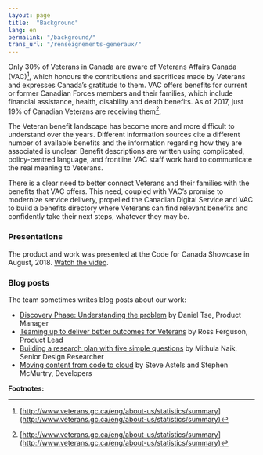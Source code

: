 ```yaml
---
layout: page
title:  "Background"
lang: en
permalink: "/background/"
trans_url: "/renseignements-generaux/"
---
```


Only 30% of Veterans in Canada are aware of Veterans Affairs Canada (VAC)[^1], which honours the contributions and sacrifices made by Veterans and expresses Canada’s gratitude to them. VAC offers benefits for current or former Canadian Forces members and their families, which include financial assistance, health, disability and death benefits. As of 2017, just 19% of Canadian Veterans are receiving them[^2].

The Veteran benefit landscape has become more and more difficult to understand over the years. Different information sources cite a different number of available benefits and the information regarding how they are associated is unclear. Benefit descriptions are written using complicated, policy-centred language, and frontline VAC staff work hard to communicate the real meaning to Veterans.

There is a clear need to better connect Veterans and their families with the benefits that VAC offers. This need, coupled with VAC’s promise to modernize service delivery, propelled the Canadian Digital Service and VAC to build a benefits directory where Veterans can find relevant benefits and confidently take their next steps, whatever they may be.

### Presentations

The product and work was presented at the Code for Canada Showcase in August, 2018. [Watch the video](https://www.youtube.com/watch?v=0EqcDVPtbX4).

### Blog posts

The team sometimes writes blog posts about our work:

* [Discovery Phase: Understanding the problem](https://medium.com/@canadiandigitalservice/discovery-phase-understanding-the-problem-3667eef668c3) by Daniel Tse, Product Manager
* [Teaming up to deliver better outcomes for Veterans](https://medium.com/@canadiandigitalservice/teaming-up-to-deliver-better-outcomes-for-veterans-f70ef4b1d3d7) by Ross Ferguson, Product Lead
* [Building a research plan with five simple questions](https://medium.com/@canadiandigitalservice/building-a-research-plan-with-five-simple-questions-c48b17d22041) by Mithula Naik, Senior Design Researcher
* [Moving content from code to cloud](https://medium.com/@canadiandigitalservice/moving-content-from-code-to-cloud-d5ad0f34ce20) by Steve Astels and Stephen McMurtry, Developers

**Footnotes:**

[^1]: [http://www.veterans.gc.ca/eng/about-us/statistics/summary](http://www.veterans.gc.ca/eng/about-us/statistics/summary)
[^2]: [http://www.veterans.gc.ca/eng/about-us/statistics/summary](http://www.veterans.gc.ca/eng/about-us/statistics/summary)
